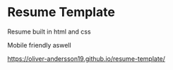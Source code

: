 # Resume Template

Resume built in html and css

Mobile friendly aswell

https://oliver-andersson19.github.io/resume-template/
